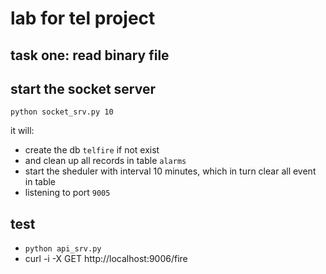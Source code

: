 # lab for tel project

## task one: read binary file

## start the socket server
`python socket_srv.py 10`

it will:
  -  create the db `telfire` if not exist
  - and clean up all records in table `alarms`
  - start the sheduler with interval 10 minutes, which in turn clear all event in table
  - listening to port `9005` 


## test
  - `python api_srv.py` 
  - curl -i -X GET http://localhost:9006/fire